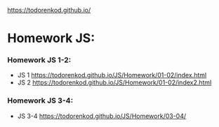 https://todorenkod.github.io/


# Homework JS:

### Homework JS 1-2: 
* JS 1 https://todorenkod.github.io/JS/Homework/01-02/index.html
* JS 2 https://todorenkod.github.io/JS/Homework/01-02/index2.html

### Homework JS 3-4: 
* JS 3-4 https://todorenkod.github.io/JS/Homework/03-04/